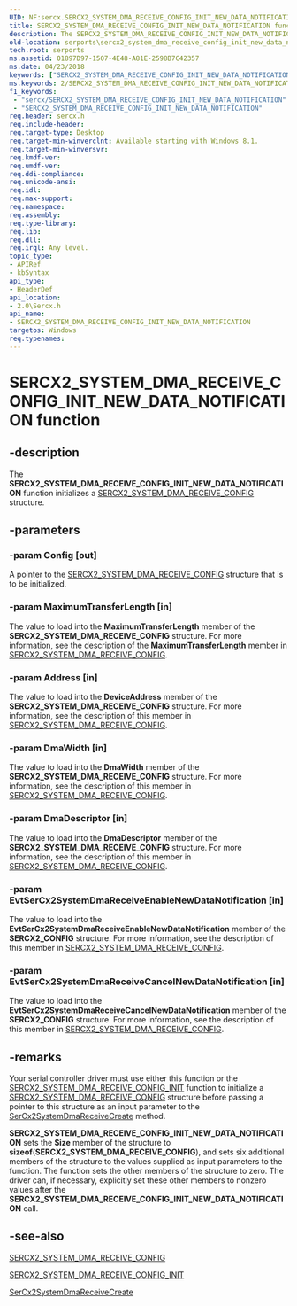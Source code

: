 ```yaml
---
UID: NF:sercx.SERCX2_SYSTEM_DMA_RECEIVE_CONFIG_INIT_NEW_DATA_NOTIFICATION
title: SERCX2_SYSTEM_DMA_RECEIVE_CONFIG_INIT_NEW_DATA_NOTIFICATION function (sercx.h)
description: The SERCX2_SYSTEM_DMA_RECEIVE_CONFIG_INIT_NEW_DATA_NOTIFICATION function initializes a SERCX2_SYSTEM_DMA_RECEIVE_CONFIG structure.
old-location: serports\sercx2_system_dma_receive_config_init_new_data_notification.htm
tech.root: serports
ms.assetid: 01897D97-1507-4E48-A81E-2598B7C42357
ms.date: 04/23/2018
keywords: ["SERCX2_SYSTEM_DMA_RECEIVE_CONFIG_INIT_NEW_DATA_NOTIFICATION function"]
ms.keywords: 2/SERCX2_SYSTEM_DMA_RECEIVE_CONFIG_INIT_NEW_DATA_NOTIFICATION, SERCX2_SYSTEM_DMA_RECEIVE_CONFIG_INIT_NEW_DATA_NOTIFICATION, SERCX2_SYSTEM_DMA_RECEIVE_CONFIG_INIT_NEW_DATA_NOTIFICATION function [Serial Ports], serports.sercx2_system_dma_receive_config_init_new_data_notification
f1_keywords:
 - "sercx/SERCX2_SYSTEM_DMA_RECEIVE_CONFIG_INIT_NEW_DATA_NOTIFICATION"
 - "SERCX2_SYSTEM_DMA_RECEIVE_CONFIG_INIT_NEW_DATA_NOTIFICATION"
req.header: sercx.h
req.include-header: 
req.target-type: Desktop
req.target-min-winverclnt: Available starting with Windows 8.1.
req.target-min-winversvr: 
req.kmdf-ver: 
req.umdf-ver: 
req.ddi-compliance: 
req.unicode-ansi: 
req.idl: 
req.max-support: 
req.namespace: 
req.assembly: 
req.type-library: 
req.lib: 
req.dll: 
req.irql: Any level.
topic_type:
- APIRef
- kbSyntax
api_type:
- HeaderDef
api_location:
- 2.0\Sercx.h
api_name:
- SERCX2_SYSTEM_DMA_RECEIVE_CONFIG_INIT_NEW_DATA_NOTIFICATION
targetos: Windows
req.typenames: 
---
```


# SERCX2_SYSTEM_DMA_RECEIVE_CONFIG_INIT_NEW_DATA_NOTIFICATION function


## -description


The <b>SERCX2_SYSTEM_DMA_RECEIVE_CONFIG_INIT_NEW_DATA_NOTIFICATION</b> function initializes a <a href="https://docs.microsoft.com/windows-hardware/drivers/ddi/sercx/ns-sercx-_sercx2_system_dma_receive_config">SERCX2_SYSTEM_DMA_RECEIVE_CONFIG</a> structure.


## -parameters




### -param Config [out]

A pointer to the <a href="https://docs.microsoft.com/windows-hardware/drivers/ddi/sercx/ns-sercx-_sercx2_system_dma_receive_config">SERCX2_SYSTEM_DMA_RECEIVE_CONFIG</a> structure that is to be initialized.


### -param MaximumTransferLength [in]

The value to load into the <b>MaximumTransferLength</b> member of the <b>SERCX2_SYSTEM_DMA_RECEIVE_CONFIG</b> structure. For more information, see the description of the <b>MaximumTransferLength</b> member in <a href="https://docs.microsoft.com/windows-hardware/drivers/ddi/sercx/ns-sercx-_sercx2_system_dma_receive_config">SERCX2_SYSTEM_DMA_RECEIVE_CONFIG</a>.


### -param Address [in]

The value to load into the <b>DeviceAddress</b> member of the <b>SERCX2_SYSTEM_DMA_RECEIVE_CONFIG</b> structure. For more information, see the description of this member in <a href="https://docs.microsoft.com/windows-hardware/drivers/ddi/sercx/ns-sercx-_sercx2_system_dma_receive_config">SERCX2_SYSTEM_DMA_RECEIVE_CONFIG</a>.


### -param DmaWidth [in]

The value to load into the <b>DmaWidth</b> member of the <b>SERCX2_SYSTEM_DMA_RECEIVE_CONFIG</b> structure. For more information, see the description of this member in <a href="https://docs.microsoft.com/windows-hardware/drivers/ddi/sercx/ns-sercx-_sercx2_system_dma_receive_config">SERCX2_SYSTEM_DMA_RECEIVE_CONFIG</a>.


### -param DmaDescriptor [in]

The value to load into the <b>DmaDescriptor</b> member of the <b>SERCX2_SYSTEM_DMA_RECEIVE_CONFIG</b> structure. For more information, see the description of this member in <a href="https://docs.microsoft.com/windows-hardware/drivers/ddi/sercx/ns-sercx-_sercx2_system_dma_receive_config">SERCX2_SYSTEM_DMA_RECEIVE_CONFIG</a>.


### -param EvtSerCx2SystemDmaReceiveEnableNewDataNotification [in]

The value to load into the <b>EvtSerCx2SystemDmaReceiveEnableNewDataNotification</b> member of the <b>SERCX2_CONFIG</b> structure. For more information, see the description of this member in <a href="https://docs.microsoft.com/windows-hardware/drivers/ddi/sercx/ns-sercx-_sercx2_system_dma_receive_config">SERCX2_SYSTEM_DMA_RECEIVE_CONFIG</a>.


### -param EvtSerCx2SystemDmaReceiveCancelNewDataNotification [in]

The value to load into the <b>EvtSerCx2SystemDmaReceiveCancelNewDataNotification</b> member of the <b>SERCX2_CONFIG</b> structure. For more information, see the description of this member in <a href="https://docs.microsoft.com/windows-hardware/drivers/ddi/sercx/ns-sercx-_sercx2_system_dma_receive_config">SERCX2_SYSTEM_DMA_RECEIVE_CONFIG</a>.


## -remarks



Your serial controller driver must use either this function or the <a href="https://docs.microsoft.com/windows-hardware/drivers/ddi/sercx/nf-sercx-sercx2_system_dma_receive_config_init">SERCX2_SYSTEM_DMA_RECEIVE_CONFIG_INIT</a> function to initialize a <a href="https://docs.microsoft.com/windows-hardware/drivers/ddi/sercx/ns-sercx-_sercx2_system_dma_receive_config">SERCX2_SYSTEM_DMA_RECEIVE_CONFIG</a> structure before passing a pointer to this structure as an input parameter to the <a href="https://docs.microsoft.com/windows-hardware/drivers/ddi/sercx/nf-sercx-sercx2systemdmareceivecreate">SerCx2SystemDmaReceiveCreate</a> method.

<b>SERCX2_SYSTEM_DMA_RECEIVE_CONFIG_INIT_NEW_DATA_NOTIFICATION</b> sets the <b>Size</b> member of the structure to <b>sizeof</b>(<b>SERCX2_SYSTEM_DMA_RECEIVE_CONFIG</b>), and sets six additional members of the structure to the values supplied as input parameters to the function. The function sets the other members of the structure to zero. The driver can, if necessary, explicitly set these other members to nonzero values after the <b>SERCX2_SYSTEM_DMA_RECEIVE_CONFIG_INIT_NEW_DATA_NOTIFICATION</b> call.




## -see-also




<a href="https://docs.microsoft.com/windows-hardware/drivers/ddi/sercx/ns-sercx-_sercx2_system_dma_receive_config">SERCX2_SYSTEM_DMA_RECEIVE_CONFIG</a>



<a href="https://docs.microsoft.com/windows-hardware/drivers/ddi/sercx/nf-sercx-sercx2_system_dma_receive_config_init">SERCX2_SYSTEM_DMA_RECEIVE_CONFIG_INIT</a>



<a href="https://docs.microsoft.com/windows-hardware/drivers/ddi/sercx/nf-sercx-sercx2systemdmareceivecreate">SerCx2SystemDmaReceiveCreate</a>
 

 

